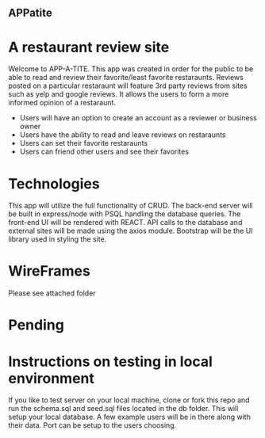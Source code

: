 ## APPatite

# A restaurant review site

Welcome to APP-A-TITE.  This app was created in order for the public to be able to read and review their favorite/least favorite restaraunts.  Reviews posted on a particular restaraunt will feature 3rd party reviews from sites such as yelp and google reviews.  It allows the users to form a more informed opinion of a restaraunt. 

  * Users will have an option to create an account as a reviewer or business owner
  * Users have the ability to read and leave reviews on restaraunts
  * Users can set their favorite restaraunts
  * Users can friend other users and see their favorites
  
# Technologies

This app will utilize the full functionality of CRUD.  The back-end server will be built in express/node with PSQL handling the database queries.  The front-end UI will be rendered with REACT.  API calls to the database and external sites will be made using the axios module. Bootstrap will be the UI library used in styling the site.

# WireFrames
 
Please see attached folder

# Pending

# Instructions on testing in local environment

If you like to test server on your local machine, clone or fork this repo and run the schema.sql and seed.sql files located in the db folder. This will setup your local database. A few example users will be in there along with their data. Port can be setup to the users choosing.
